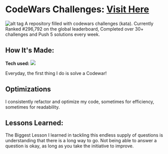 # CodeWars Challenges: <a target="_blank" href="https://www.codewars.com/users/shubhamsigdar" >Visit Here</a> 

![alt tag](https://user-images.githubusercontent.com/102561192/168458123-f7bb4d57-0633-422c-8222-03447f6e7e0b.JPG)
A repository filled with codewars challenges (kata). Currently Ranked #296,792 on the global leaderboard, Completed over 30+ challenges and Push 5 solutions every week.

## How It's Made:

**Tech used:** <img src="https://img.shields.io/static/v1?label=|&message=JAVASCRIPT&color=3c7f5d&style=plastic&logo=javascript"/>

Everyday, the first thing I do is solve a Codewar! 

## Optimizations

I consistently refactor and optimize my code, sometimes for efficiency, sometimes for readability. 

## Lessons Learned:

The Biggest Lesson I learned in tackling this endless supply of questions is understanding that there is a long way to go. Not being able to answer a question is okay, as long as you take the initiative to improve.


